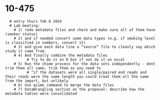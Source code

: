# 10-475

      # entry thurs feb 8 2024 
      # Lab meeting: 
        # 1) redo metadata files and check and make sure all of them have (smoker status) 
        # 2) and if needed convert some data types (e.g. if smoking level is classified in numbers, convert it) 
        # 3) and give each data line a “source” file to cleanly say which study it came from 
        # 4) And finally combine the metadata files 
              # Try to do it on R but if not do it on excel 
        # 5) Run the chime process for the data sets independently - dont trim them all same, trim them as you need to
              # ^if the datasets were all single/paired end reads and their reads were the same length you could treat them all the same from the import, but unlikely 
        # 6) Use qiime command to merge the data files 
        # 7) DataWrangling section on the proposal: describe how the metadata tables were consolidated 

